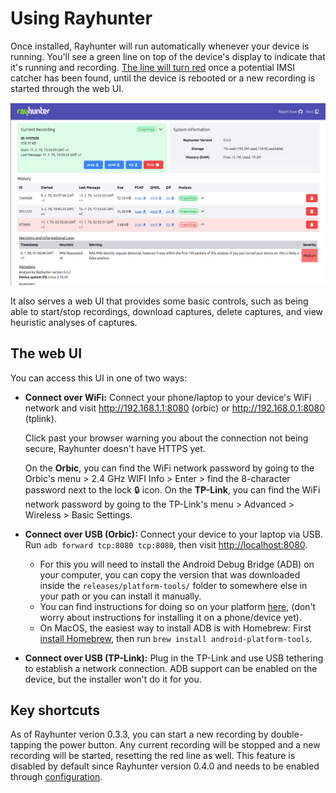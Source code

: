 # Using Rayhunter

Once installed, Rayhunter will run automatically whenever your device is running. You'll see a green line on top of the device's display to indicate that it's running and recording. [The line will turn red](./faq.md#red) once a potential IMSI catcher has been found, until the device is rebooted or a new recording is started through the web UI.

![Rayhunter_0 5 0](./Rayhunter_0.5.0.png)

It also serves a web UI that provides some basic controls, such as being able to start/stop recordings, download captures, delete captures, and view heuristic analyses of captures.

## The web UI

You can access this UI in one of two ways:

* **Connect over WiFi:** Connect your phone/laptop to your device's WiFi
  network and visit <http://192.168.1.1:8080> (orbic)
  or <http://192.168.0.1:8080> (tplink).

  Click past your browser warning you about the connection not being secure, Rayhunter doesn't have HTTPS yet.

  On the **Orbic**, you can find the WiFi network password by going to the Orbic's menu > 2.4 GHz WIFI Info > Enter > find the 8-character password next to the lock 🔒 icon.
  On the **TP-Link**, you can find the WiFi network password by going to the TP-Link's menu > Advanced > Wireless > Basic Settings.

* **Connect over USB (Orbic):** Connect your device to your laptop via USB. Run `adb forward tcp:8080 tcp:8080`, then visit <http://localhost:8080>.
    * For this you will need to install the Android Debug Bridge (ADB) on your computer, you can copy the version that was downloaded inside the `releases/platform-tools/` folder to somewhere else in your path or you can install it manually.
    * You can find instructions for doing so on your platform [here](https://www.xda-developers.com/install-adb-windows-macos-linux/#how-to-set-up-adb-on-your-computer), (don't worry about instructions for installing it on a phone/device yet).
    * On MacOS, the easiest way to install ADB is with Homebrew: First [install Homebrew](https://brew.sh/), then run `brew install android-platform-tools`.

* **Connect over USB (TP-Link):** Plug in the TP-Link and use USB tethering to establish a network connection. ADB support can be enabled on the device, but the installer won't do it for you.

## Key shortcuts

As of Rayhunter verion 0.3.3, you can start a new recording by double-tapping the power button. Any current recording will be stopped and a new recording will be started, resetting the red line as well. This feature is disabled by default since Rayhunter version 0.4.0 and needs to be enabled through [configuration](./configuration.md).
